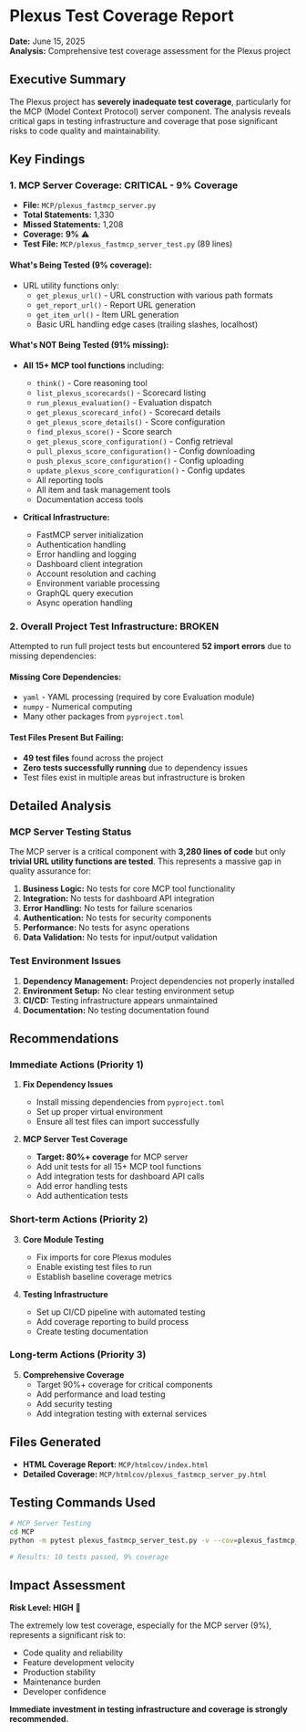 # Plexus Test Coverage Report

**Date:** June 15, 2025  
**Analysis:** Comprehensive test coverage assessment for the Plexus project

## Executive Summary

The Plexus project has **severely inadequate test coverage**, particularly for the MCP (Model Context Protocol) server component. The analysis reveals critical gaps in testing infrastructure and coverage that pose significant risks to code quality and maintainability.

## Key Findings

### 1. MCP Server Coverage: **CRITICAL - 9% Coverage**

- **File:** `MCP/plexus_fastmcp_server.py`
- **Total Statements:** 1,330
- **Missed Statements:** 1,208
- **Coverage:** **9%** ⚠️
- **Test File:** `MCP/plexus_fastmcp_server_test.py` (89 lines)

#### What's Being Tested (9% coverage):
- URL utility functions only:
  - `get_plexus_url()` - URL construction with various path formats
  - `get_report_url()` - Report URL generation
  - `get_item_url()` - Item URL generation
  - Basic URL handling edge cases (trailing slashes, localhost)

#### What's NOT Being Tested (91% missing):
- **All 15+ MCP tool functions** including:
  - `think()` - Core reasoning tool
  - `list_plexus_scorecards()` - Scorecard listing
  - `run_plexus_evaluation()` - Evaluation dispatch
  - `get_plexus_scorecard_info()` - Scorecard details
  - `get_plexus_score_details()` - Score configuration
  - `find_plexus_score()` - Score search
  - `get_plexus_score_configuration()` - Config retrieval
  - `pull_plexus_score_configuration()` - Config downloading
  - `push_plexus_score_configuration()` - Config uploading
  - `update_plexus_score_configuration()` - Config updates
  - All reporting tools
  - All item and task management tools
  - Documentation access tools

- **Critical Infrastructure:**
  - FastMCP server initialization
  - Authentication handling
  - Error handling and logging
  - Dashboard client integration
  - Account resolution and caching
  - Environment variable processing
  - GraphQL query execution
  - Async operation handling

### 2. Overall Project Test Infrastructure: **BROKEN**

Attempted to run full project tests but encountered **52 import errors** due to missing dependencies:

#### Missing Core Dependencies:
- `yaml` - YAML processing (required by core Evaluation module)
- `numpy` - Numerical computing
- Many other packages from `pyproject.toml`

#### Test Files Present But Failing:
- **49 test files** found across the project
- **Zero tests successfully running** due to dependency issues
- Test files exist in multiple areas but infrastructure is broken

## Detailed Analysis

### MCP Server Testing Status

The MCP server is a critical component with **3,280 lines of code** but only **trivial URL utility functions are tested**. This represents a massive gap in quality assurance for:

1. **Business Logic:** No tests for core MCP tool functionality
2. **Integration:** No tests for dashboard API integration  
3. **Error Handling:** No tests for failure scenarios
4. **Authentication:** No tests for security components
5. **Performance:** No tests for async operations
6. **Data Validation:** No tests for input/output validation

### Test Environment Issues

1. **Dependency Management:** Project dependencies not properly installed
2. **Environment Setup:** No clear testing environment setup
3. **CI/CD:** Testing infrastructure appears unmaintained
4. **Documentation:** No testing documentation found

## Recommendations

### Immediate Actions (Priority 1)

1. **Fix Dependency Issues**
   - Install missing dependencies from `pyproject.toml`
   - Set up proper virtual environment
   - Ensure all test files can import successfully

2. **MCP Server Test Coverage**
   - **Target: 80%+ coverage** for MCP server
   - Add unit tests for all 15+ MCP tool functions
   - Add integration tests for dashboard API calls
   - Add error handling tests
   - Add authentication tests

### Short-term Actions (Priority 2)

3. **Core Module Testing**
   - Fix imports for core Plexus modules
   - Enable existing test files to run
   - Establish baseline coverage metrics

4. **Testing Infrastructure**
   - Set up CI/CD pipeline with automated testing
   - Add coverage reporting to build process
   - Create testing documentation

### Long-term Actions (Priority 3)

5. **Comprehensive Coverage**
   - Target 90%+ coverage for critical components
   - Add performance and load testing
   - Add security testing
   - Add integration testing with external services

## Files Generated

- **HTML Coverage Report:** `MCP/htmlcov/index.html`
- **Detailed Coverage:** `MCP/htmlcov/plexus_fastmcp_server_py.html`

## Testing Commands Used

```bash
# MCP Server Testing
cd MCP
python -m pytest plexus_fastmcp_server_test.py -v --cov=plexus_fastmcp_server --cov-report=term --cov-report=html

# Results: 10 tests passed, 9% coverage
```

## Impact Assessment

**Risk Level: HIGH** 🔴

The extremely low test coverage, especially for the MCP server (9%), represents a significant risk to:
- Code quality and reliability
- Feature development velocity  
- Production stability
- Maintenance burden
- Developer confidence

**Immediate investment in testing infrastructure and coverage is strongly recommended.**